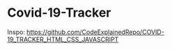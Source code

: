 # Covid-19-Tracker

Inspo: https://github.com/CodeExplainedRepo/COVID-19_TRACKER_HTML_CSS_JAVASCRIPT
